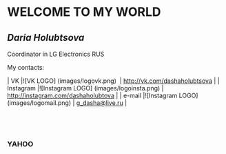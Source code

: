 # WELCOME TO MY WORLD

## *Daria Holubtsova*
Coordinator in LG Electronics RUS

My contacts:

| VK        |![VK LOGO] (images/logovk.png)           | http://vk.com/dashaholubtsova       |
| Instagram |![Instagram LOGO] (images/logoinsta.png) | http://instagram.com/dashaholubtova |
| e-mail    |![Instagram LOGO] (images/logomail.png)  | g_dasha@live.ru                     |

##  
### __YAHOO__ 
                              

